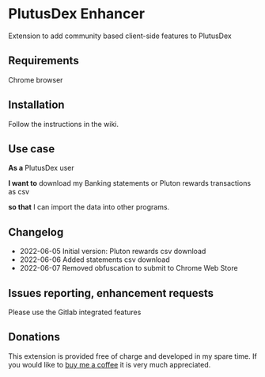 # PlutusDex Enhancer 
Extension to add community based client-side features to PlutusDex

## Requirements
Chrome browser

## Installation
Follow the instructions in the wiki.

## Use case
**As a** PlutusDex user

**I want to** download my Banking statements or Pluton rewards transactions as csv

**so that** I can import the data into other programs.

## Changelog 
- 2022-06-05  Initial version: Pluton rewards csv download
- 2022-06-06  Added statements csv download
- 2022-06-07  Removed obfuscation to submit to Chrome Web Store

## Issues reporting, enhancement requests
Please use the Gitlab integrated features

## Donations
This extension is provided free of charge and developed in my spare time.
If you would like to [buy me a coffee](https://ko-fi.com/superhero1) it is very much appreciated.
